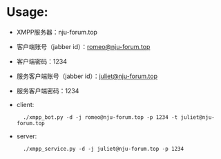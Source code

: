 # Usage:

- XMPP服务器：nju-forum.top

- 客户端账号（jabber id）：romeo@nju-forum.top
- 客户端密码：1234

- 服务客户端账号（jabber id）：juliet@nju-forum.top
- 服务客户端密码：1234

- client:

        ./xmpp_bot.py -d -j romeo@nju-forum.top -p 1234 -t juliet@nju-forum.top

- server:

        ./xmpp_service.py -d -j juliet@nju-forum.top -p 1234
